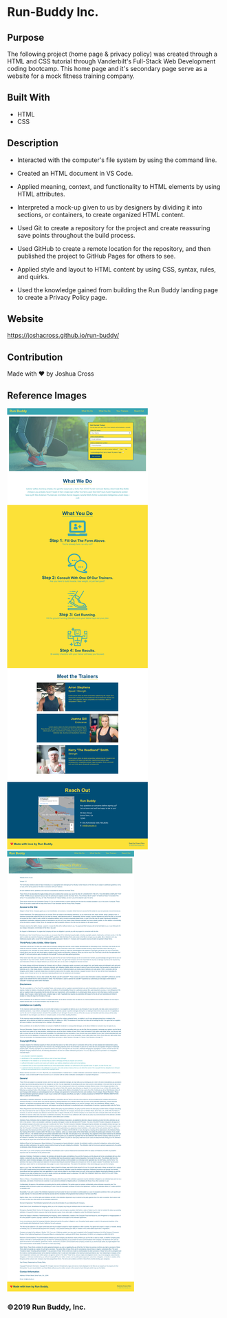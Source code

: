 # Run-Buddy Inc.

## Purpose
The following project (home page & privacy policy) was created through a HTML and CSS tutorial through Vanderbilt's Full-Stack Web Development coding bootcamp. This home page and it's secondary page serve as a website for a mock fitness training company.

## Built With
* HTML
* CSS

## Description
* Interacted with the computer's file system by using the command line.

* Created an HTML document in VS Code.

* Applied meaning, context, and functionality to HTML elements by using HTML attributes.

* Interpreted a mock-up given to us by designers by dividing it into sections, or containers, to create organized HTML content.

* Used Git to create a repository for the project and create reassuring save points throughout the build process.

* Used GitHub to create a remote location for the repository, and then published the project to GitHub Pages for others to see.

* Applied style and layout to HTML content by using CSS, syntax, rules, and quirks.

* Used the knowledge gained from building the Run Buddy landing page to create a Privacy Policy page.

## Website
https://joshacross.github.io/run-buddy/

## Contribution
Made with ❤️ by Joshua Cross

## Reference Images
<img src="./assets/images/joshacross.github.io_run-buddy_.png" />

<img src="./assets/images/joshacross.github.io_run-buddy_privacy-policy.html.png" />

### ©️2019 Run Buddy, Inc.
